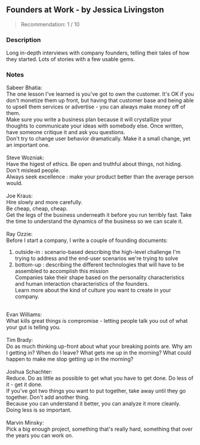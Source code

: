 ## Founders at Work - by Jessica Livingston
> Recommendation: 1 / 10
    
### Description
Long in-depth interviews with company founders, telling their tales of how they started. Lots of stories with a few usable gems.
    
### Notes
Sabeer Bhatia:<br>
The one lesson I've learned is you've got to own the customer. It's OK if you don't monetize them up front, but having that customer base and being able to upsell them services or advertise - you can always make money off of them.<br>
Make sure you write a business plan because it will crystallize your thoughts to communicate your ideas with somebody else.  Once written, have someone critique it and ask you questions.<br>
Don't try to change user behavior dramatically.  Make it a small change, yet an important one.<br>
<br>
Steve Wozniak:<br>
Have the higest of ethics. Be open and truthful about things, not hiding. Don't mislead people.<br>
Always seek excellence : make your product better than the average person would.<br>
<br>
Joe Kraus:<br>
Hire slowly and more carefully.<br>
Be cheap, cheap, cheap.<br>
Get the legs of the business underneath it before you run terribly fast.  Take the time to understand the dynamics of the business so we can scale it.<br>
<br>
Ray Ozzie:<br>
Before I start a company, I write a couple of founding documents:<br>
1. outside-in : scenario-based describing the high-level challenge I'm trying to address and the end-user scenarios we're trying to solve<br>
2. bottom-up : describing the different technologies that will have to be assembled to accomplish this mission<br>
Companies take their shape based on the personality characteristics and human interaction characteristics of the founders.<br>
Learn more about the kind of culture you want to create in your company.<br>
<br>
Evan Williams:<br>
What kills great things is compromise - letting people talk you out of what your gut is telling you.<br>
<br>
Tim Brady:<br>
Do as much thinking up-front about what your breaking points are.  Why am I getting in?  When do I leave?  What gets me up in the morning?  What could happen to make me stop getting up in the morning?<br>
<br>
Joshua Schachter:<br>
Reduce. Do as little as possible to get what you have to get done. Do less of it - get it done.<br>
If you've got two things you want to put together, take away until they go together. Don't add another thing.<br>
Because you can understand it better, you can analyze it more cleanly.<br>
Doing less is so important.<br>
<br>
Marvin Minsky:<br>
Pick a big enough project, something that's really hard, something that over the years you can work on.
